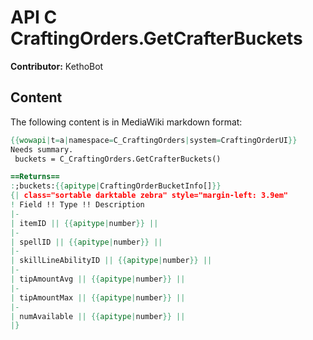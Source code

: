 # API C CraftingOrders.GetCrafterBuckets

**Contributor:** KethoBot

## Content

The following content is in MediaWiki markdown format:

```mediawiki
{{wowapi|t=a|namespace=C_CraftingOrders|system=CraftingOrderUI}}
Needs summary.
 buckets = C_CraftingOrders.GetCrafterBuckets()

==Returns==
:;buckets:{{apitype|CraftingOrderBucketInfo[]}}
{| class="sortable darktable zebra" style="margin-left: 3.9em"
! Field !! Type !! Description
|-
| itemID || {{apitype|number}} || 
|-
| spellID || {{apitype|number}} || 
|-
| skillLineAbilityID || {{apitype|number}} || 
|-
| tipAmountAvg || {{apitype|number}} || 
|-
| tipAmountMax || {{apitype|number}} || 
|-
| numAvailable || {{apitype|number}} || 
|}
```